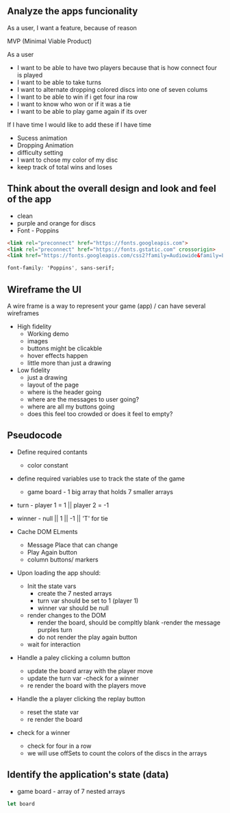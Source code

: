 ## Analyze the apps funcionality 

As a user, I want  a feature, because of reason

MVP (Minimal Viable Product)

As a user 
- I want to be able to have two players because that is how connect four is played 
- I want to be able to take turns
- I want to alternate dropping colored discs into one of seven colums
- I want to be able to win if i get four ina row 
- I want to know who won or if it was a tie 
- I want to be able to play game again if its over 

If I have time I would like to add these if I have time
- Sucess animation
- Dropping Animation
- difficulty setting
- I want to chose my color of my disc 
- keep track of total wins and loses

## Think about the  overall design and look and  feel of the  app

-  clean
- purple and orange for discs
- Font -  Poppins
```html
<link rel="preconnect" href="https://fonts.googleapis.com">
<link rel="preconnect" href="https://fonts.gstatic.com" crossorigin>
<link href="https://fonts.googleapis.com/css2?family=Audiowide&family=Londrina+Shadow&family=Poppins:wght@100&display=swap" rel="stylesheet">
```
```css
font-family: 'Poppins', sans-serif;
```

## Wireframe the UI
A wire  frame is a way to represent your game (app) / can have several  wireframes
- High  fidelity
    - Working demo
    - images
    - buttons might be clicakble 
    - hover effects happen
    - little more than just a drawing
- Low fidelity
    - just a drawing
    - layout of the page 
    - where is the header going
    - where are the messages to user going?
    - where are all my buttons going
    - does this feel too crowded or does it feel to empty?

## Pseudocode

-  Define required contants
    - color constant 
- define required variables use to track the state of the game 
    - game board - 1 big array that holds 7 smaller arrays 
- turn - player 1 = 1 || player 2 = -1
- winner - null || 1 || -1 || 'T' for tie
- Cache DOM ELments
    - Message Place that can change 
    - Play Again button
    - column buttons/ markers 
- Upon loading the app should:
    - Init the state vars
        - create the 7 nested arrays 
        - turn var should be set to 1 (player 1)
        - winner var should be null
    - render changes to the DOM
        - render the board, should be compltly blank 
        -render the message purples turn
        - do not render the play again button 
    - wait for interaction 

- Handle a paley clicking a column button
    - update the board array with the player move
    - update the turn var
    -check for a winner
    - re render the board with the players move

- Handle the a player clicking the replay button
    - reset the state var
    - re render the board

- check for a winner
    - check for four in a row
    - we will use offSets to count the colors of the discs in the arrays

## Identify the application's state (data) 

- game board - array of 7 nested arrays
```js
let board
```



